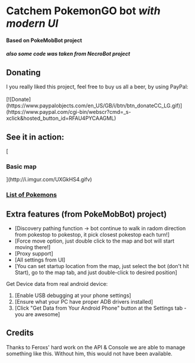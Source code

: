 <h1>Catchem PokemonGO bot <i>with modern UI</i></h1>
<h4>Based on PokeMobBot project</h4>
<h5>also some code was taken from NecroBot project</h5>

<h2>Donating</h2>
I you really liked this project, feel free to buy us all a beer, by using PayPal:<br/><br/>
[![Donate](https://www.paypalobjects.com/en_US/GB/i/btn/btn_donateCC_LG.gif)](https://www.paypal.com/cgi-bin/webscr?cmd=_s-xclick&hosted_button_id=RFAU4PYCAAGML)<br/>

<h2>See it in action:</h2>
 [<h3>Basic map</h3>](http://i.imgur.com/UXGkHS4.gifv)
 
 [<h3>List of Pokemons</h3>](http://i.imgur.com/R7nNNrk.gifv)

<h2>Extra features (from PokeMobBot) project)</h2>

 - [Discovery pathing function -> bot continue to walk in radom direction from pokestop to pokestop, it pick closest pokestop each turn!]
 - [Force move option, just double click to the map and bot will start moving there!]
 - [Proxy support]
 - [All settings from UI]
 - [You can set startup location from the map, just select the bot (don't hit Start), go to the map tab, and just double-click to desired position]
 
Get Device data from real android device:
 1. [Enable USB debugging at your phone settings]
 2. [Ensure what your PC have proper ADB drivers installed]
 3. [Click "Get Data from Your Android Phone" button at the Settings tab - you are awesome]

<h2>Credits</h2>
Thanks to Feroxs' hard work on the API & Console we are able to manage something like this.
Without him, this would not have been available.
 

